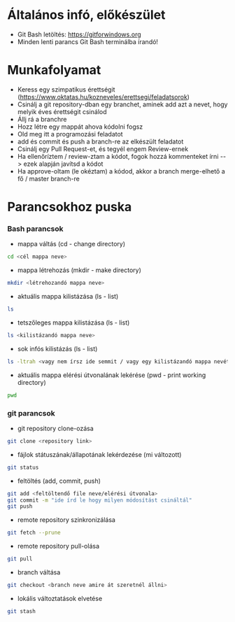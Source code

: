 # Általános infó, előkészület
-  Git Bash letöltés: https://gitforwindows.org
-  Minden lenti parancs Git Bash terminálba írandó! 

# Munkafolyamat
- Keress egy szimpatikus érettségit (https://www.oktatas.hu/kozneveles/erettsegi/feladatsorok)
- Csinálj a git repository-dban egy branchet, aminek add azt a nevet, hogy melyik éves érettségit csinálod
- Állj rá a branchre
- Hozz létre egy mappát ahova kódolni fogsz
- Old meg itt a programozási feladatot
- add és commit és push a branch-re az elkészült feladatot
- Csinálj egy Pull Request-et, és tegyél engem Review-ernek
- Ha ellenőríztem / review-ztam a kódot, fogok hozzá kommenteket írni --> ezek alapján javítsd a kódot
- Ha approve-oltam (le okéztam) a kódod, akkor a branch merge-elhető a fő / master branch-re 

# Parancsokhoz puska
### Bash parancsok
- mappa váltás (cd - change directory)
```bash
cd <cél mappa neve>
```
- mappa létrehozás (mkdir - make directory)
```bash
mkdir <létrehozandó mappa neve>
```
- aktuális mappa kilistázása (ls - list)
```bash
ls
```
- tetszőleges mappa kilistázása (ls - list)
```bash
ls <kilistázandó mappa neve>
```
- sok infós kilistázás (ls - list)
```bash
ls -ltrah <vagy nem írsz ide semmit / vagy egy kilistázandó mappa nevét>
```
- aktuális mappa elérési útvonalának lekérése (pwd - print working directory)
```bash
pwd
```
### git parancsok
- git repository clone-ozása
```bash
git clone <repository link>
```
- fájlok státuszának/állapotának lekérdezése (mi változott)
```bash
git status
```
- feltöltés (add, commit, push)
```bash
git add <feltöltendő file neve/elérési útvonala>
git commit -m "ide írd le hogy milyen módosítást csináltál"
git push
```
- remote repository szinkronizálása
```bash
git fetch --prune
```
- remote repository pull-olása
```bash 
git pull
```
- branch váltása
```bash
git checkout <branch neve amire át szeretnél állni>
```
- lokális változtatások elvetése
```bash
git stash
```